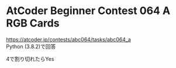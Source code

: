 # AtCoder Beginner Contest 064 A RGB Cards  
https://atcoder.jp/contests/abc064/tasks/abc064_a  
Python (3.8.2)で回答  

4で割り切れたらYes
